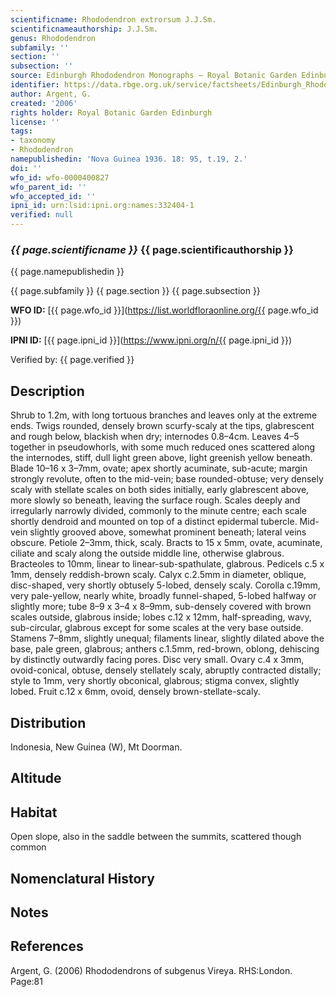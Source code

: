 ```yaml
---
scientificname: Rhododendron extrorsum J.J.Sm.
scientificnameauthorship: J.J.Sm.
genus: Rhododendron
subfamily: ''
section: ''
subsection: ''
source: Edinburgh Rhododendron Monographs – Royal Botanic Garden Edinburgh
identifier: https://data.rbge.org.uk/service/factsheets/Edinburgh_Rhododendron_Monographs.xhtml
author: Argent, G.
created: '2006'
rights holder: Royal Botanic Garden Edinburgh
license: ''
tags:
- taxonomy
- Rhododendron
namepublishedin: 'Nova Guinea 1936. 18: 95, t.19, 2.'
doi: ''
wfo_id: wfo-0000400827
wfo_parent_id: ''
wfo_accepted_id: ''
ipni_id: urn:lsid:ipni.org:names:332404-1
verified: null
---
```

### _{{ page.scientificname }}_ {{ page.scientificauthorship }}
 {{ page.namepublishedin }}

{{ page.subfamily }} {{ page.section }} {{ page.subsection }}

**WFO ID:** [{{ page.wfo_id }}](https://list.worldfloraonline.org/{{ page.wfo_id }})

**IPNI ID:** [{{ page.ipni_id }}](https://www.ipni.org/n/{{ page.ipni_id }})

Verified by: {{ page.verified }}



## Description
Shrub to 1.2m, with long tortuous branches and leaves only at the extreme ends. Twigs rounded, densely brown scurfy-scaly at the tips, glabrescent and rough below, blackish when dry; internodes 0.8–4cm. Leaves 4–5 together in pseudowhorls, with some much reduced ones scattered along the internodes, stiff, dull light green above, light greenish yellow beneath. Blade 10–16 x 3–7mm, ovate; apex shortly acuminate, sub-acute; margin strongly revolute, often to the mid-vein; base rounded-obtuse; very densely scaly with stellate scales on both sides initially, early glabrescent above, more slowly so beneath, leaving the surface rough. Scales deeply and irregularly narrowly divided, commonly to the minute centre; each scale shortly dendroid and mounted on top of a distinct epidermal tubercle. Mid-vein slightly grooved above, somewhat prominent beneath; lateral veins obscure. Petiole 2–3mm, thick, scaly. Bracts to 15 x 5mm, ovate, acuminate, ciliate and scaly along the outside middle line, otherwise glabrous. Bracteoles to 10mm, linear to linear-sub-spathulate, glabrous. Pedicels c.5 x 1mm, densely reddish-brown scaly. Calyx c.2.5mm in diameter, oblique, disc-shaped, very shortly obtusely 5-lobed, densely scaly. Corolla c.19mm, very pale-yellow, nearly white, broadly funnel-shaped, 5-lobed halfway or slightly more; tube 8–9 x 3–4 x 8–9mm, sub-densely covered with brown scales outside, glabrous inside; lobes c.12 x 12mm, half-spreading, wavy, sub-­circular, glabrous except for some scales at the very base outside. Stamens 7–8mm, slightly unequal; filaments linear, slightly dilated above the base, pale green, glabrous; anthers c.1.5mm, red-brown, oblong, dehiscing by distinctly outwardly facing pores. Disc very small. Ovary c.4 x 3mm, ovoid-conical, obtuse, densely stellately scaly, abruptly contracted distally; style to 1mm, very shortly obconical, glabrous; stigma convex, slightly lobed. Fruit c.12 x 6mm, ovoid, densely brown-stellate-scaly.

## Distribution
Indonesia, New Guinea (W), Mt Doorman.

## Altitude


## Habitat
Open slope, also in the saddle between the summits, scattered though common

## Nomenclatural History

                       
## Notes


## References

Argent, G. (2006) Rhododendrons of subgenus Vireya. RHS:London. Page:81
